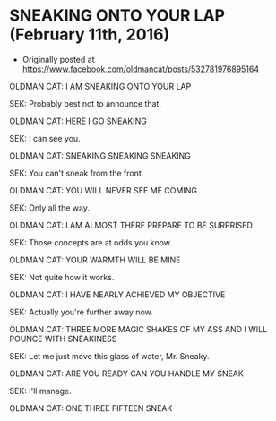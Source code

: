 # SNEAKING ONTO YOUR LAP (February 11th, 2016)

 * Originally posted at https://www.facebook.com/oldmancat/posts/532781976895164

OLDMAN CAT: I AM SNEAKING ONTO YOUR LAP

SEK: Probably best not to announce that.

OLDMAN CAT: HERE I GO SNEAKING

SEK: I can see you.

OLDMAN CAT: SNEAKING SNEAKING SNEAKING

SEK: You can't sneak from the front.

OLDMAN CAT: YOU WILL NEVER SEE ME COMING

SEK: Only all the way.

OLDMAN CAT: I AM ALMOST THERE PREPARE TO BE SURPRISED

SEK: Those concepts are at odds you know.

OLDMAN CAT: YOUR WARMTH WILL BE MINE

SEK: Not quite how it works.

OLDMAN CAT: I HAVE NEARLY ACHIEVED MY OBJECTIVE

SEK: Actually you're further away now.

OLDMAN CAT: THREE MORE MAGIC SHAKES OF MY ASS AND I WILL POUNCE WITH SNEAKINESS

SEK: Let me just move this glass of water, Mr. Sneaky.

OLDMAN CAT: ARE YOU READY CAN YOU HANDLE MY SNEAK

SEK: I'll manage.

OLDMAN CAT: ONE THREE FIFTEEN SNEAK

